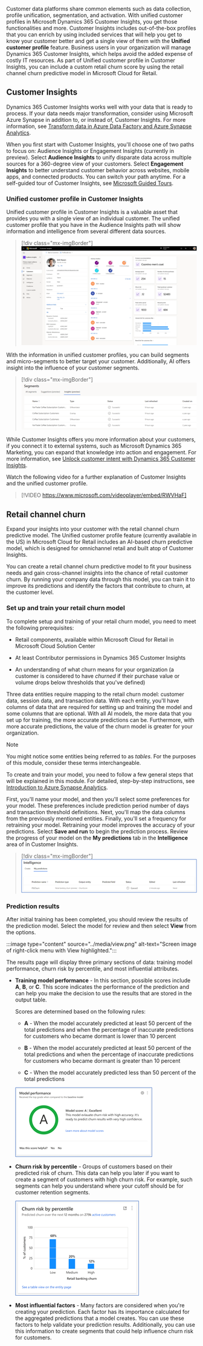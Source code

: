 Customer data platforms share common elements such as data collection, profile unification, segmentation, and activation. With unified customer profiles in Microsoft Dynamics 365 Customer Insights, you get those functionalities and more. Customer Insights includes out-of-the-box profiles that you can enrich by using included services that will help you get to know your customer better and get a single view of them with the **Unified customer profile** feature. Business users in your organization will manage Dynamics 365 Customer Insights, which helps avoid the added expense of costly IT resources. As part of Unified customer profile in Customer Insights, you can include a custom retail churn score by using the retail channel churn predictive model in Microsoft Cloud for Retail.

## Customer Insights

Dynamics 365 Customer Insights works well with your data that is ready to process. If your data needs major transformation, consider using Microsoft Azure Synapse in addition to, or instead of, Customer Insights. For more information, see [Transform data in Azure Data Factory and Azure Synapse Analytics](/azure/data-factory/transform-data/?azure-portal=true).

When you first start with Customer Insights, you'll choose one of two paths to focus on: Audience Insights or Engagement Insights (currently in preview). Select **Audience Insights** to unify disparate data across multiple sources for a 360-degree view of your customers. Select **Engagement Insights** to better understand customer behavior across websites, mobile apps, and connected products. You can switch your path anytime. For a self-guided tour of Customer Insights, see  [Microsoft Guided Tours](https://guidedtour.microsoft.com/en-us/guidedtour/dynamics/customer-insights/5/1/?azure-portal=true).

### Unified customer profile in Customer Insights

Unified customer profile in Customer Insights is a valuable asset that provides you with a single view of an individual customer. The unified customer profile that you have in the Audience Insights path will show information and intelligence from several different data sources.

> [!div class="mx-imgBorder"]
> [![Screen image of a unified customer profile in Dynamics 365 Customer Insights.](../media/profile.png)](../media/profile.png#lightbox)

With the information in unified customer profiles, you can build segments and micro-segments to better target your customer. Additionally, AI offers insight into the influence of your customer segments.

> [!div class="mx-imgBorder"]
> [![Screen view of a table of segments and their status values.](../media/segments.png)](../media/segments.png#lightbox)

While Customer Insights offers you more information about your customers, if you connect it to external systems, such as Microsoft Dynamics 365 Marketing, you can expand that knowledge into action and engagement. For more information, see [Unlock customer intent with Dynamics 365 Customer Insights](/learn/paths/build-customer-insights/?azure-portal=true).

Watch the following video for a further explanation of Customer Insights and the unified customer profile.

> [!VIDEO https://www.microsoft.com/videoplayer/embed/RWVHaF]

## Retail channel churn

Expand your insights into your customer with the retail channel churn predictive model. The Unified customer profile feature (currently available in the US) in Microsoft Cloud for Retail includes an AI-based churn predictive model, which is designed for omnichannel retail and built atop of Customer Insights.

You can create a retail channel churn predictive model to fit your business needs and gain cross-channel insights into the chance of retail customer churn. By running your company data through this model, you can train it to improve its predictions and identify the factors that contribute to churn, at the customer level.

### Set up and train your retail churn model

To complete setup and training of your retail churn model, you need to meet the following prerequisites:

- Retail components, available within Microsoft Cloud for Retail in Microsoft Cloud Solution Center

- At least Contributor permissions in Dynamics 365 Customer Insights

- An understanding of what churn means for your organization (a customer is considered to have *churned* if their purchase value or volume drops below thresholds that you've defined)

Three data entities require mapping to the retail churn model: customer data, session data, and transaction data. With each entity, you'll have columns of data that are required for setting up and training the model and some columns that are optional. With all AI models, the more data that you set up for training, the more accurate predictions can be. Furthermore, with more accurate predictions, the value of the churn model is greater for your organization.

> [!NOTE]
> You might notice some entities being referred to as *tables*. For the purposes of this module, consider these terms interchangeable.

To create and train your model, you need to follow a few general steps that will be explained in this module. For detailed, step-by-step instructions, see [Introduction to Azure Synapse Analytics](/learn/modules/introduction-azure-synapse-analytics/?azure-portal=true).

First, you'll name your model, and then you'll select some preferences for your model. These preferences include prediction period number of days and transaction threshold definitions. Next, you'll map the data columns from the previously mentioned entities. Finally, you'll set a frequency for retraining your model. Retraining your model improves the accuracy of your predictions. Select **Save and run** to begin the prediction process. Review the progress of your model on the **My predictions** tab in the **Intelligence** area of in Customer Insights.

> [!div class="mx-imgBorder"]
> ![Screen image of the My predictions tab in the Intelligence area in Customer Insights.](../media/my-predictions.png)

### Prediction results

After initial training has been completed, you should review the results of the prediction model. Select the model for review and then select **View** from the options.

:::image type="content" source="../media/view.png" alt-text="Screen image of right-click menu with View highlighted.":::

The results page will display three primary sections of data: training model performance, churn risk by percentile, and most influential attributes.

- **Training model performance** - In this section, possible scores include **A**, **B**, or **C**. This score indicates the performance of the prediction and can help you make the decision to use the results that are stored in the output table.

  Scores are determined based on the following rules:

  - **A** - When the model accurately predicted at least 50 percent of the total predictions and when the percentage of inaccurate predictions for customers who became dormant is lower than 10 percent

  - **B** - When the model accurately predicted at least 50 percent of the total predictions and when the percentage of inaccurate predictions for customers who became dormant is greater than 10 percent

  - **C** - When the model accurately predicted less than 50 percent of the total predictions

   ![Screen image showing the model score of a successful model.](../media/performance.png)

- **Churn risk by percentile** - Groups of customers based on their predicted risk of churn. This data can help you later if you want to create a segment of customers with high churn risk. For example, such segments can help you understand where your cutoff should be for customer retention segments.

   ![Screen image of a chart that's displaying churn risks.](../media/churn-risk.png)

- **Most influential factors** - Many factors are considered when you're creating your prediction. Each factor has its importance calculated for the aggregated predictions that a model creates. You can use these factors to help validate your prediction results. Additionally, you can use this information to create segments that could help influence churn risk for customers.
